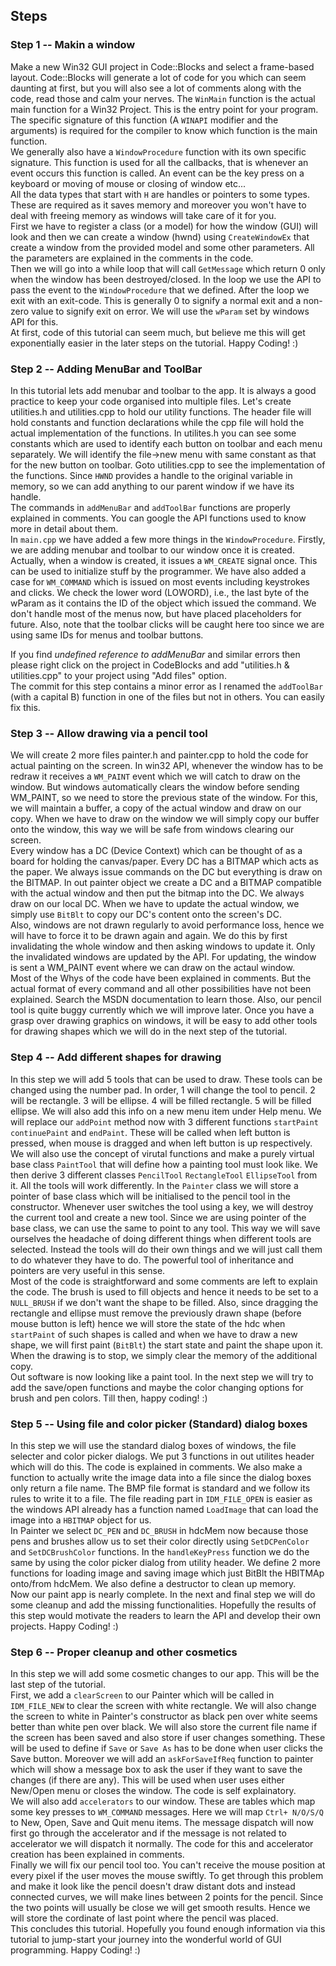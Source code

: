 ## Steps
### Step 1 -- Makin a window
Make a new Win32 GUI project in Code::Blocks and select a frame-based layout. Code::Blocks will generate a lot of code for you which can seem daunting at first, but you will also see a lot of comments along with the code, read those and calm your nerves. The `WinMain` function is the actual main function for a Win32 Project. This is the entry point for your program. The specific signature of this function (A `WINAPI` modifier and the arguments) is required for the compiler to know which function is the main function.  
We generally also have a `WindowProcedure` function with its own specific signature. This function is used for all the callbacks, that is whenever an event occurs this function is called. An event can be the key press on a keyboard or moving of mouse or closing of window etc...  
All the data types that start with `H` are handles or pointers to some types. These are required as it saves memory and moreover you won't have to deal with freeing memory as windows will take care of it for you.  
First we have to register a class (or a model) for how the window (GUI) will look and then we can create a window (hwnd) using `CreateWindowEx` that create a window from the provided model and some other parameters. All the parameters are explained in the comments in the code.  
Then we will go into a while loop that will call `GetMessage` which return 0 only when the window has been destroyed/closed. In the loop we use the API to pass the event to the `WindowProcedure` that we defined. After the loop we exit with an exit-code. This is generally 0 to signify a normal exit and a non-zero value to signify exit on error. We will use the `wParam` set by windows API for this.  
At first, code of this tutorial can seem much, but believe me this will get exponentially easier in the later steps on the tutorial. Happy Coding! :)  
  
### Step 2 -- Adding MenuBar and ToolBar
In this tutorial lets add menubar and toolbar to the app. It is always a good practice to keep your code organised into multiple files. Let's create utilities.h and utilities.cpp to hold our utility functions. The header file will hold constants and function declarations while the cpp file will hold the actual implementation of the functions. In utilites.h you can see some constants which are used to identify each button on toolbar and each menu separately. We will identify the file->new menu with same constant as that for the new button on toolbar. Goto utilities.cpp to see the implementation of the functions. Since `HWND` provides a handle to the original variable in memory, so we can add anything to our parent window if we have its handle.  
The commands in `addMenuBar` and `addToolBar` functions are properly explained in comments. You can google the API functions used to know more in detail about them.  
In `main.cpp` we have added a few more things in the `WindowProcedure`. Firstly, we are adding menubar and toolbar to our window once it is created. Actually, when a window is created, it issues a `WM_CREATE` signal once. This can be used to initialize stuff by the programmer. We have also added a case for `WM_COMMAND` which is issued on most events including keystrokes and clicks. We check the lower word (LOWORD), i.e., the last byte of the wParam as it contains the ID of the object which issued the command. We don't handle most of the menus now, but have placed placeholders for future. Also, note that the toolbar clicks will be caught here too since we are using same IDs for menus and toolbar buttons.  
  
If you find *undefined reference to addMenuBar* and similar errors then please right click on the project in CodeBlocks and add "utilities.h & utilities.cpp" to your project using "Add files" option.  
The commit for this step contains a minor error as I renamed the `addToolBar` (with a capital B) function in one of the files but not in others. You can easily fix this.

### Step 3 -- Allow drawing via a pencil tool
We will create 2 more files painter.h and painter.cpp to hold the code for actual painting on the screen. In win32 API, whenever the window has to be redraw it receives a `WM_PAINT` event which we will catch to draw on the window. But windows automatically clears the window before sending WM_PAINT, so we need to store the previous state of the window. For this, we will maintain a buffer, a copy of the actual window and draw on our copy. When we have to draw on the window we will simply copy our buffer onto the window, this way we will be safe from windows clearing our screen.  
Every window has a DC (Device Context) which can be thought of as a board for holding the canvas/paper. Every DC has a BITMAP which acts as the paper. We always issue commands on the DC but everything is draw on the BITMAP. In out painter object we create a DC and a BITMAP compatible with the actual window and then put the bitmap into the DC. We always draw on our local DC. When we have to update the actual window, we simply use `BitBlt` to copy our DC's content onto the screen's DC.  
Also, windows are not drawn regularly to avoid performance loss, hence we will have to force it to be drawn again and again. We do this by first invalidating the whole window and then asking windows to update it. Only the invalidated windows are updated by the API. For updating, the window is sent a WM_PAINT event where we can draw on the actaul window.  
Most of the Whys of the code have been explained in comments. But the actual format of every command and all other possibilities have not been explained. Search the MSDN documentation to learn those. Also, our pencil tool is quite buggy currently which we will improve later. Once you have a grasp over drawing graphics on windows, it will be easy to add other tools for drawing shapes which we will do in the next step of the tutorial.  

### Step 4 -- Add different shapes for drawing
In this step we will add 5 tools that can be used to draw. These tools can be changed using the number pad. In order, 1 will change the tool to pencil. 2 will be rectangle. 3 will be ellipse. 4 will be filled rectangle. 5 will be filled ellipse. We will also add this info on a new menu item under Help menu. We will replace our `addPoint` method now with 3 different functions `startPaint` `continuePaint` and `endPaint`. These will be called when left button is pressed, when mouse is dragged and when left button is up respectively.  
We will also use the concept of virutal functions and make a purely virtual base class `PaintTool` that will define how a painting tool must look like. We then derive 3 different classes `PencilTool` `RectangleTool` `EllipseTool` from it. All the tools will work differently. In the `Painter` class we will store a pointer of base class which will be initialised to the pencil tool in the constructor. Whenever user switches the tool using a key, we will destroy the current tool and create a new tool. Since we are using pointer of the base class, we can use the same to point to any tool. This way we will save ourselves the headache of doing different things when different tools are selected. Instead the tools will do their own things and we will just call them to do whatever they have to do. The powerful tool of inheritance and pointers are very useful in this sense.  
Most of the code is straightforward and some comments are left to explain the code. The brush is used to fill objects and hence it needs to be set to a `NULL_BRUSH` if we don't want the shape to be filled. Also, since dragging the rectangle and ellipse must remove the previously drawn shape (before mouse button is left) hence we will store the state of the hdc when `startPaint` of such shapes is called and when we have to draw a new shape, we will first paint (`BitBlt`) the start state and paint the shape upon it. When the drawing is to stop, we simply clear the memory of the additional copy.  
Out software is now looking like a paint tool. In the next step we will try to add the save/open functions and maybe the color changing options for brush and pen colors. Till then, happy coding! :)  

### Step 5 -- Using file and color picker (Standard) dialog boxes
In this step we will use the standard dialog boxes of windows, the file selecter and color picker dialogs. We put 3 functions in out utilites header which will do this. The code is explained in comments. We also make a function to actually write the image data into a file since the dialog boxes only return a file name. The BMP file format is standard and we follow its rules to write it to a file. The file reading part in `IDM_FILE_OPEN` is easier as the windows API already has a function named `LoadImage` that can load the image into a `HBITMAP` object for us.  
In Painter we select `DC_PEN` and `DC_BRUSH` in hdcMem now because those pens and brushes allow us to set their color directly using `SetDCPenColor` and `SetDCBrushColor` functions. In the `handleKeyPress` function we do the same by using the color picker dialog from utility header. We define 2 more functions for loading image and saving image which just BitBlt the HBITMAp onto/from hdcMem. We also define a destructor to clean up memory.  
Now our paint app is nearly complete. In the next and final step we will do some cleanup and add the missing functionalities. Hopefully the results of this step would motivate the readers to learn the API and develop their own projects. Happy Coding! :)  

### Step 6 -- Proper cleanup and other cosmetics
In this step we will add some cosmetic changes to our app. This will be the last step of the tutorial.  
First, we add a `clearScreen` to our Painter which will be called in `IDM_FILE_NEW` to clear the screen with white rectangle. We will also change the screen to white in Painter's constructor as black pen over white seems better than white pen over black. We will also store the current file name if the screen has been saved and also store if user changes something. These will be used to define if `Save` or `Save As` has to be done when user clicks the Save button. Moreover we will add an `askForSaveIfReq` function to painter which will show a message box to ask the user if they want to save the changes (if there are any). This will be used when user uses either New/Open menu or closes the window. The code is self explainatory.  
We will also add `accelerators` to our window. These are tables which map some key presses to `WM_COMMAND` messages. Here we will map `Ctrl+ N/O/S/Q` to New, Open, Save and Quit menu items. The message dispatch will now first go through the accelerator and if the message is not related to accelerator we will dispatch it normally. The code for this and accelerator creation has been explained in comments.  
Finally we will fix our pencil tool too. You can't receive the mouse position at every pixel if the user moves the mouse swiftly. To get through this problem and make it look like the pencil doesn't draw distant dots and instead connected curves, we will make lines between 2 points for the pencil. Since the two points will usually be close we will get smooth results. Hence we will store the cordinate of last point where the pencil was placed.  
This concludes this tutorial. Hopefully you found enough information via this tutorial to jump-start your journey into the wonderful world of GUI programming. Happy Coding! :)  
